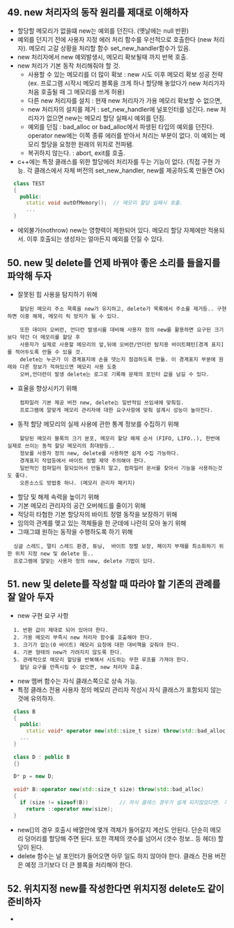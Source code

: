   
## 49. new 처리자의 동작 원리를 제대로 이해하자  

  - 할당할 메모리가 없을떄 new는 예외를 던진다. (옛날에는 null 반환)
  - 예외를 던지기 전에 사용자 지정 에러 처리 함수를 우선적으로 호출한다 (new 처리자). 메모리 고갈 상황을 처리할 함수 set_new_handler함수가 있음.
  - new 처리자에서 new 예외발생시, 메모리 확보될때 까지 반복 호출.
  - new 처리가 기본 동작 처리해줘야 할 것. 
    + 사용할 수 있는 메모리를 더 많이 확보 : new 시도 이후 메모리 확보 성공 전략 (ex. 프로그램 시작시 메모리 블록을 크게 하나 할당해 놓았다가 new 처리가자 처음 호출될 때 그 메모리를 쓰게 허용)
    + 다른 new 처리자를 설치  : 현재 new 처리자가 가용 메모리 확보할 수 없으면, 
    + new 처리자의 설치를 제거 : set_new_handler에 널포인터를 넘긴다. new 처리자가 없으면 new는 메모리 할당 실패시 예외를 던짐.
    + 예외를 던짐  : bad_alloc or bad_alloc에서 파생된 타입의 예외를 던진다. operator new에는 이쪽 종류 에러를 받아서 처리는 부분이 없다. 이 예외는 메모리 할당을 요청한 원래의 위치로 전파됌.
    + 복귀하지 않는다. : abort, exit를 호출.
  - c++에는 특정 클래스를 위한 할당에러 처리자를 두는 기능이 없다. (직접 구현 가능. 각 클래스에서 자체 버전의 set_new_handler, new를 제공하도록 만들면 Ok)
```cpp
  class TEST
  {
    public:
      static void outOfMemory();  // 메모리 할당 실패시 호출.
      ...
  }
```
  - 에외불가(nothrow) new는 영향력이 제한되어 있다. 메모리 할당 자체에만 적용되서. 이후 호출되는 생성자는 얼마든지 예외를 던질 수 있다.

## 50. new 및 delete를 언제 바꿔야 좋은 소리를 들을지를 파악해 두자
   + 잘못된 힙 사용을 탐지하기 위해
```
    할당된 메모리 주소 목록을 new가 유지하고, delete가 목록에서 주소를 제거등.. 구현하면 이중 해제, 메모리 릭 방지가 될 수 있다.
    
    또한 데이터 오버런, 언더런 발생시를 대비해 사용자 정의 new를 활용하면 요구된 크기보다 약간 더 메모리를 할당 후 
    사용자가 실제로 사용할 메모리의 앞,뒤에 오버런/언더런 탐지용 바이트패턴[경계 표지]를 적어두도록 만들 수 있을 것.
    delete는 누군가 이 경계표지에 손을 댓는지 점검하도록 만듦. 이 경계표지 부분에 원래와 다른 정보가 적혀있으면 메모리 사용 도중 
    오버,언더런이 발생 delete는 로그로 기록해 문제의 포인터 값을 남길 수 있다.
``` 
   + 효율을 향상시키기 위해
```
    컴파일러 기본 제공 버전 new, delete는 일반적임 쓰임새에 맞춰짐.
    프로그램에 알맞게 메모리 관리자에 대한 요구사항에 맞춰 설계시 성능이 높아진다.
```
   + 동적 할당 메모리의 실제 사용에 관한 통계 정보를 수집하기 위해
```
    할당된 메모리 블록의 크기 분포, 메모리 할당 해제 순서 (FIFO, LIFO..), 한번에 실제로 쓰이는 동적 할당 메모리의 최대량등.. 
    정보를 사용자 정의 new, delete를 사용하면 쉽게 수집 가능하다.
    경계표지 작업등에서 바이트 정렬 제약 주의해야 한다.
    일반적인 컴파일러 잘되있어서 만들지 말고, 컴파일러 문서를 찾아서 기능을 사용하는것도 좋다.
    오픈소스도 방법중 하나. (메모리 관리자 패키지)
```
   + 할당 및 해제 속력을 높이기 위해
   + 기본 메모리 관리자의 공간 오버헤드를 줄이기 위해
   + 적당히 타협한 기본 할당자의 바이트 정렬 동작을 보장하기 위해
   + 임의의 관계를 맺고 있는 객체들을 한 군데에 나란히 모아 놓기 위해
   + 그때그떄 원하는 동작을 수행하도록 하기 위해
```
  싱글 스레드, 멀티 스레드 환경, 튜닝,  바이트 정렬 보장, 페이지 부재를 최소화하기 위한 위치 지정 new 및 delete 등..
  프로그램에 알맞는 사용자 정의 new, delete 기법이 있다.
```

## 51. new 및 delete를 작성할 때 따라야 할 기존의 관례를 잘 알아 두자

  - new 구현 요구 사항
```
  1. 반환 값이 제대로 되어 있어야 한다.
  2. 가용 메모리 부족시 new 처리자 함수를 호출해야 한다.
  3. 크기가 없는(0 바이트) 메모리 요청에 대한 대비책을 갖춰야 한다.
  4. 기본 형태의 new가 가려지지 않도록 한다.
  5. 관례적으로 메모리 할당을 반복해서 시도하는 무한 루프를 가져야 한다. 
    할당 요구를 만족시킬 수 없으면, new 처리자 호출.
```
  - new 멤버 함수는 자식 클래스쪽으로 상속 가능.
  - 특정 클래스 전용 사용자 정의 메모리 관리자 작성시 자식 클래스가 포함되지 않는 것에 유의하자.
```cpp
  class B
  {
    public:
      static void* operator new(std::size_t size) throw(std::bad_alloc);
    ...
  }
  
  class D : public B
  {}
  
  D* p = new D;
  
  void* B::operator new(std::size_t size) throw(std::bad_alloc)
  {
    if (size != sizeof(B))          // 자식 클래스 경우가 설계 되지않았다면. 기본 new 호출하도록 설정.
      return ::operator new(size);
  }
```
  - new[]의 경우 호출시 배열안에 몇개 객체가 들어갈지 계산도 안된다. 단순히 메모리 덩어리를 할당해 주면 된다. 
    또한 객체의 갯수를 넘어서 (갯수 정보.. 등 헤더) 할당이 된다.
  - delete 함수는 널 포인터가 들어오면 아무 일도 하지 않아야 한다. 클래스 전용 버전은 예정 크기보다 더 큰 블록을 처리해야 한다.

## 52. 위치지정 new를 작성한다면 위치지정 delete도 같이 준비하자

  - 
